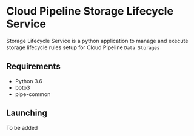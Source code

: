 # Cloud Pipeline Storage Lifecycle Service

Storage Lifecycle Service is a python application to manage and execute storage lifecycle rules setup for Cloud Pipeline `Data Storages`

## Requirements

- Python 3.6
- boto3
- pipe-common

## Launching

To be added